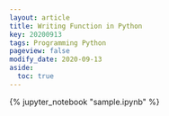 ```yaml
---
layout: article
title: Writing Function in Python
key: 20200913
tags: Programming Python 
pageview: false
modify_date: 2020-09-13
aside:
  toc: true
---
```


<!--more-->

{% jupyter_notebook "sample.ipynb" %}
